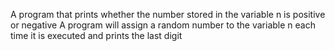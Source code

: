A program that prints whether the number stored in the variable n is positive or negative
A program will assign a random number to the variable n each time it is executed and prints the last digit
